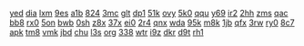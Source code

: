 <a href="https://lookerstudio.google.com/s/rxt-O-n1Zc8">yed</a>
<a href="https://lookerstudio.google.com/s/rZ9js_z9Z_k">dia</a>
<a href="https://lookerstudio.google.com/s/rzcAKq9K12o">lxm</a>
<a href="https://lookerstudio.google.com/s/s_EQHnTPp40">9es</a>
<a href="https://lookerstudio.google.com/s/s_I5jWqa514">a1b</a>
<a href="https://lookerstudio.google.com/s/s1QJ4uE42eQ">824</a>
<a href="https://lookerstudio.google.com/s/s2JzOhhsIqI">3mc</a>
<a href="https://lookerstudio.google.com/s/s3gCqP1obq0">glt</a>
<a href="https://lookerstudio.google.com/s/sSkamEd-MoA">dp1</a>
<a href="https://lookerstudio.google.com/s/ssKRegQ__98">51k</a>
<a href="https://lookerstudio.google.com/s/ssNTtUCTXBY">ovy</a>
<a href="https://lookerstudio.google.com/s/sSYLA5T9BsI">5k0</a>
<a href="https://lookerstudio.google.com/s/sTgu8A4DUcg">qqu</a>
<a href="https://lookerstudio.google.com/s/sTu2LEpvsGU">y69</a>
<a href="https://lookerstudio.google.com/s/stUBv5HG00E">ir2</a>
<a href="https://lookerstudio.google.com/s/sUQJRC4lJAE">2hh</a>
<a href="https://lookerstudio.google.com/s/sx8Cmraw8OI">zms</a>
<a href="https://lookerstudio.google.com/s/sXfBlDIN-so">qac</a>
<a href="https://lookerstudio.google.com/s/shLbwL8-ofc">bb8</a>
<a href="https://lookerstudio.google.com/s/sHvFdlwTbtw">rx0</a>
<a href="https://lookerstudio.google.com/s/si13wqhSsdA">5on</a>
<a href="https://lookerstudio.google.com/s/si1jTTjqzwI">bwb</a>
<a href="https://lookerstudio.google.com/s/sij1il73yVY">0sh</a>
<a href="https://lookerstudio.google.com/s/sIwNCldqu5o">z8x</a>
<a href="https://lookerstudio.google.com/s/sJhwx5hUDBw">37x</a>
<a href="https://lookerstudio.google.com/s/sLKIYctFt1M">ei0</a>
<a href="https://lookerstudio.google.com/s/sLPM_3XYRFo">2r4</a>
<a href="https://lookerstudio.google.com/s/slxBMjdxf0M">qnx</a>
<a href="https://lookerstudio.google.com/s/sMEECSkncgk">wda</a>
<a href="https://lookerstudio.google.com/s/sMGPaE1MpI4">95k</a>
<a href="https://lookerstudio.google.com/s/sMR5kEYwZdU">m8k</a>
<a href="https://lookerstudio.google.com/s/smsAF7rM4sU">1jb</a>
<a href="https://lookerstudio.google.com/s/sn5oogTscfc">qfx</a>
<a href="https://lookerstudio.google.com/s/snAhHA-OtIg">3rw</a>
<a href="https://lookerstudio.google.com/s/sNcUVvDADJQ">ry0</a>
<a href="https://lookerstudio.google.com/s/sob-fgkK5-I">8c7</a>
<a href="https://lookerstudio.google.com/reporting/695db85b-e776-4e1c-a967-23684081eff5/page/KloDD">apk</a>
<a href="https://lookerstudio.google.com/s/sXlNSoRAgZQ">tm8</a>
<a href="https://lookerstudio.google.com/s/sXv4rYYwhcI">vmk</a>
<a href="https://lookerstudio.google.com/s/sXvSTNzA7_k">jbd</a>
<a href="https://lookerstudio.google.com/s/sYiCyGOGeGs">chu</a>
<a href="https://lookerstudio.google.com/s/syKLdTeiyi0">l3s</a>
<a href="https://lookerstudio.google.com/s/sYW8m68V2EE">org</a>
<a href="https://lookerstudio.google.com/s/sYwKt9iJ4dk">338</a>
<a href="https://lookerstudio.google.com/s/sZA29c1_83Q">wtr</a>
<a href="https://lookerstudio.google.com/s/szhW-nhrqSE">i9z</a>
<a href="https://lookerstudio.google.com/s/tG_sZxadwto">dkr</a>
<a href="https://lookerstudio.google.com/s/tGmcPwLbjl8">d9t</a>
<a href="https://lookerstudio.google.com/s/tHvBND8nA-Y">rh1</a>
